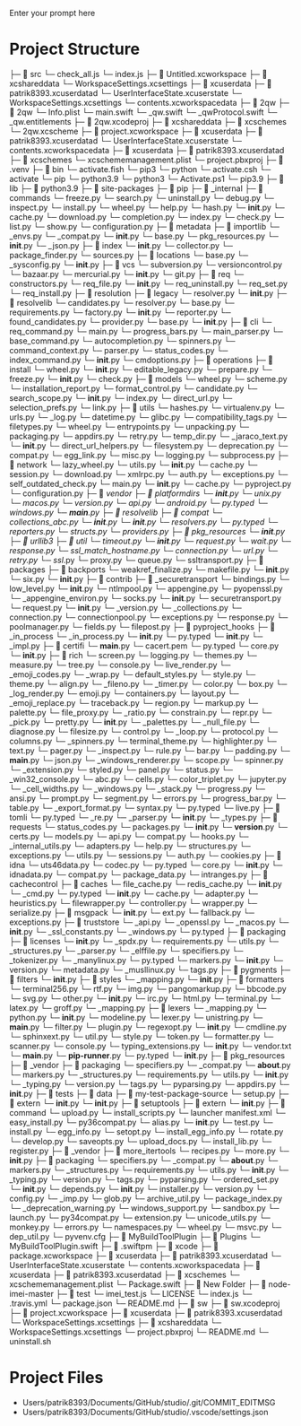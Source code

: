 Enter your prompt here

# Project Structure

├─ 📁 src
  └─ check_all.js
  └─ index.js
├─ 📁 Untitled.xcworkspace
  ├─ 📁 xcshareddata
    └─ WorkspaceSettings.xcsettings
  ├─ 📁 xcuserdata
    ├─ 📁 patrik8393.xcuserdatad
      └─ UserInterfaceState.xcuserstate
      └─ WorkspaceSettings.xcsettings
  └─ contents.xcworkspacedata
├─ 📁 2qw
  ├─ 📁 2qw
    └─ Info.plist
    └─ main.swift
    └─ _qw.swift
    └─ _qwProtocol.swift
    └─ _qw.entitlements
  ├─ 📁 2qw.xcodeproj
    ├─ 📁 xcshareddata
      ├─ 📁 xcschemes
        └─ 2qw.xcscheme
    ├─ 📁 project.xcworkspace
      ├─ 📁 xcuserdata
        ├─ 📁 patrik8393.xcuserdatad
          └─ UserInterfaceState.xcuserstate
      └─ contents.xcworkspacedata
    ├─ 📁 xcuserdata
      ├─ 📁 patrik8393.xcuserdatad
        ├─ 📁 xcschemes
          └─ xcschememanagement.plist
    └─ project.pbxproj
├─ 📁 .venv
  ├─ 📁 bin
    └─ activate.fish
    └─ pip3
    └─ python
    └─ activate.csh
    └─ activate
    └─ pip
    └─ python3.9
    └─ python3
    └─ Activate.ps1
    └─ pip3.9
  ├─ 📁 lib
    ├─ 📁 python3.9
      ├─ 📁 site-packages
        ├─ 📁 pip
          ├─ 📁 _internal
            ├─ 📁 commands
              └─ freeze.py
              └─ search.py
              └─ uninstall.py
              └─ debug.py
              └─ inspect.py
              └─ install.py
              └─ wheel.py
              └─ help.py
              └─ hash.py
              └─ __init__.py
              └─ cache.py
              └─ download.py
              └─ completion.py
              └─ index.py
              └─ check.py
              └─ list.py
              └─ show.py
              └─ configuration.py
            ├─ 📁 metadata
              ├─ 📁 importlib
                └─ _envs.py
                └─ _compat.py
                └─ __init__.py
              └─ base.py
              └─ pkg_resources.py
              └─ __init__.py
              └─ _json.py
            ├─ 📁 index
              └─ __init__.py
              └─ collector.py
              └─ package_finder.py
              └─ sources.py
            ├─ 📁 locations
              └─ base.py
              └─ _sysconfig.py
              └─ __init__.py
            ├─ 📁 vcs
              └─ subversion.py
              └─ versioncontrol.py
              └─ bazaar.py
              └─ mercurial.py
              └─ __init__.py
              └─ git.py
            ├─ 📁 req
              └─ constructors.py
              └─ req_file.py
              └─ __init__.py
              └─ req_uninstall.py
              └─ req_set.py
              └─ req_install.py
            ├─ 📁 resolution
              ├─ 📁 legacy
                └─ resolver.py
                └─ __init__.py
              ├─ 📁 resolvelib
                └─ candidates.py
                └─ resolver.py
                └─ base.py
                └─ requirements.py
                └─ factory.py
                └─ __init__.py
                └─ reporter.py
                └─ found_candidates.py
                └─ provider.py
              └─ base.py
              └─ __init__.py
            ├─ 📁 cli
              └─ req_command.py
              └─ main.py
              └─ progress_bars.py
              └─ main_parser.py
              └─ base_command.py
              └─ autocompletion.py
              └─ spinners.py
              └─ command_context.py
              └─ parser.py
              └─ status_codes.py
              └─ index_command.py
              └─ __init__.py
              └─ cmdoptions.py
            ├─ 📁 operations
              ├─ 📁 install
                └─ wheel.py
                └─ __init__.py
                └─ editable_legacy.py
              └─ prepare.py
              └─ freeze.py
              └─ __init__.py
              └─ check.py
            ├─ 📁 models
              └─ wheel.py
              └─ scheme.py
              └─ installation_report.py
              └─ format_control.py
              └─ candidate.py
              └─ search_scope.py
              └─ __init__.py
              └─ index.py
              └─ direct_url.py
              └─ selection_prefs.py
              └─ link.py
            ├─ 📁 utils
              └─ hashes.py
              └─ virtualenv.py
              └─ urls.py
              └─ _log.py
              └─ datetime.py
              └─ glibc.py
              └─ compatibility_tags.py
              └─ filetypes.py
              └─ wheel.py
              └─ entrypoints.py
              └─ unpacking.py
              └─ packaging.py
              └─ appdirs.py
              └─ retry.py
              └─ temp_dir.py
              └─ _jaraco_text.py
              └─ __init__.py
              └─ direct_url_helpers.py
              └─ filesystem.py
              └─ deprecation.py
              └─ compat.py
              └─ egg_link.py
              └─ misc.py
              └─ logging.py
              └─ subprocess.py
            ├─ 📁 network
              └─ lazy_wheel.py
              └─ utils.py
              └─ __init__.py
              └─ cache.py
              └─ session.py
              └─ download.py
              └─ xmlrpc.py
              └─ auth.py
            └─ exceptions.py
            └─ self_outdated_check.py
            └─ main.py
            └─ __init__.py
            └─ cache.py
            └─ pyproject.py
            └─ configuration.py
          ├─ 📁 _vendor
            ├─ 📁 platformdirs
              └─ __init__.py
              └─ unix.py
              └─ macos.py
              └─ version.py
              └─ api.py
              └─ android.py
              └─ py.typed
              └─ windows.py
              └─ __main__.py
            ├─ 📁 resolvelib
              ├─ 📁 compat
                └─ collections_abc.py
                └─ __init__.py
              └─ __init__.py
              └─ resolvers.py
              └─ py.typed
              └─ reporters.py
              └─ structs.py
              └─ providers.py
            ├─ 📁 pkg_resources
              └─ __init__.py
            ├─ 📁 urllib3
              ├─ 📁 util
                └─ timeout.py
                └─ __init__.py
                └─ request.py
                └─ wait.py
                └─ response.py
                └─ ssl_match_hostname.py
                └─ connection.py
                └─ url.py
                └─ retry.py
                └─ ssl_.py
                └─ proxy.py
                └─ queue.py
                └─ ssltransport.py
              ├─ 📁 packages
                ├─ 📁 backports
                  └─ weakref_finalize.py
                  └─ makefile.py
                  └─ __init__.py
                └─ six.py
                └─ __init__.py
              ├─ 📁 contrib
                ├─ 📁 _securetransport
                  └─ bindings.py
                  └─ low_level.py
                  └─ __init__.py
                └─ ntlmpool.py
                └─ appengine.py
                └─ pyopenssl.py
                └─ _appengine_environ.py
                └─ socks.py
                └─ __init__.py
                └─ securetransport.py
              └─ request.py
              └─ __init__.py
              └─ _version.py
              └─ _collections.py
              └─ connection.py
              └─ connectionpool.py
              └─ exceptions.py
              └─ response.py
              └─ poolmanager.py
              └─ fields.py
              └─ filepost.py
            ├─ 📁 pyproject_hooks
              ├─ 📁 _in_process
                └─ _in_process.py
                └─ __init__.py
              └─ py.typed
              └─ __init__.py
              └─ _impl.py
            ├─ 📁 certifi
              └─ __main__.py
              └─ cacert.pem
              └─ py.typed
              └─ core.py
              └─ __init__.py
            ├─ 📁 rich
              └─ screen.py
              └─ logging.py
              └─ themes.py
              └─ measure.py
              └─ tree.py
              └─ console.py
              └─ live_render.py
              └─ _emoji_codes.py
              └─ _wrap.py
              └─ default_styles.py
              └─ style.py
              └─ theme.py
              └─ align.py
              └─ _fileno.py
              └─ _timer.py
              └─ color.py
              └─ box.py
              └─ _log_render.py
              └─ emoji.py
              └─ containers.py
              └─ layout.py
              └─ _emoji_replace.py
              └─ traceback.py
              └─ region.py
              └─ markup.py
              └─ palette.py
              └─ file_proxy.py
              └─ _ratio.py
              └─ constrain.py
              └─ repr.py
              └─ _pick.py
              └─ pretty.py
              └─ __init__.py
              └─ _palettes.py
              └─ _null_file.py
              └─ diagnose.py
              └─ filesize.py
              └─ control.py
              └─ _loop.py
              └─ protocol.py
              └─ columns.py
              └─ _spinners.py
              └─ terminal_theme.py
              └─ highlighter.py
              └─ text.py
              └─ pager.py
              └─ _inspect.py
              └─ rule.py
              └─ bar.py
              └─ padding.py
              └─ __main__.py
              └─ json.py
              └─ _windows_renderer.py
              └─ scope.py
              └─ spinner.py
              └─ _extension.py
              └─ styled.py
              └─ panel.py
              └─ status.py
              └─ _win32_console.py
              └─ abc.py
              └─ cells.py
              └─ color_triplet.py
              └─ jupyter.py
              └─ _cell_widths.py
              └─ _windows.py
              └─ _stack.py
              └─ progress.py
              └─ ansi.py
              └─ prompt.py
              └─ segment.py
              └─ errors.py
              └─ progress_bar.py
              └─ table.py
              └─ _export_format.py
              └─ syntax.py
              └─ py.typed
              └─ live.py
            ├─ 📁 tomli
              └─ py.typed
              └─ _re.py
              └─ _parser.py
              └─ __init__.py
              └─ _types.py
            ├─ 📁 requests
              └─ status_codes.py
              └─ packages.py
              └─ __init__.py
              └─ __version__.py
              └─ certs.py
              └─ models.py
              └─ api.py
              └─ compat.py
              └─ hooks.py
              └─ _internal_utils.py
              └─ adapters.py
              └─ help.py
              └─ structures.py
              └─ exceptions.py
              └─ utils.py
              └─ sessions.py
              └─ auth.py
              └─ cookies.py
            ├─ 📁 idna
              └─ uts46data.py
              └─ codec.py
              └─ py.typed
              └─ core.py
              └─ __init__.py
              └─ idnadata.py
              └─ compat.py
              └─ package_data.py
              └─ intranges.py
            ├─ 📁 cachecontrol
              ├─ 📁 caches
                └─ file_cache.py
                └─ redis_cache.py
                └─ __init__.py
              └─ _cmd.py
              └─ py.typed
              └─ __init__.py
              └─ cache.py
              └─ adapter.py
              └─ heuristics.py
              └─ filewrapper.py
              └─ controller.py
              └─ wrapper.py
              └─ serialize.py
            ├─ 📁 msgpack
              └─ __init__.py
              └─ ext.py
              └─ fallback.py
              └─ exceptions.py
            ├─ 📁 truststore
              └─ _api.py
              └─ _openssl.py
              └─ _macos.py
              └─ __init__.py
              └─ _ssl_constants.py
              └─ _windows.py
              └─ py.typed
            ├─ 📁 packaging
              ├─ 📁 licenses
                └─ __init__.py
                └─ _spdx.py
              └─ requirements.py
              └─ utils.py
              └─ _structures.py
              └─ _parser.py
              └─ _elffile.py
              └─ specifiers.py
              └─ _tokenizer.py
              └─ _manylinux.py
              └─ py.typed
              └─ markers.py
              └─ __init__.py
              └─ version.py
              └─ metadata.py
              └─ _musllinux.py
              └─ tags.py
            ├─ 📁 pygments
              ├─ 📁 filters
                └─ __init__.py
              ├─ 📁 styles
                └─ _mapping.py
                └─ __init__.py
              ├─ 📁 formatters
                └─ terminal256.py
                └─ rtf.py
                └─ img.py
                └─ pangomarkup.py
                └─ bbcode.py
                └─ svg.py
                └─ other.py
                └─ __init__.py
                └─ irc.py
                └─ html.py
                └─ terminal.py
                └─ latex.py
                └─ groff.py
                └─ _mapping.py
              ├─ 📁 lexers
                └─ _mapping.py
                └─ python.py
                └─ __init__.py
              └─ modeline.py
              └─ lexer.py
              └─ unistring.py
              └─ __main__.py
              └─ filter.py
              └─ plugin.py
              └─ regexopt.py
              └─ __init__.py
              └─ cmdline.py
              └─ sphinxext.py
              └─ util.py
              └─ style.py
              └─ token.py
              └─ formatter.py
              └─ scanner.py
              └─ console.py
            └─ typing_extensions.py
            └─ __init__.py
            └─ vendor.txt
          └─ __main__.py
          └─ __pip-runner__.py
          └─ py.typed
          └─ __init__.py
        ├─ 📁 pkg_resources
          ├─ 📁 _vendor
            ├─ 📁 packaging
              └─ specifiers.py
              └─ _compat.py
              └─ __about__.py
              └─ markers.py
              └─ _structures.py
              └─ requirements.py
              └─ utils.py
              └─ __init__.py
              └─ _typing.py
              └─ version.py
              └─ tags.py
            └─ pyparsing.py
            └─ appdirs.py
            └─ __init__.py
          ├─ 📁 tests
            ├─ 📁 data
              ├─ 📁 my-test-package-source
                └─ setup.py
          ├─ 📁 extern
            └─ __init__.py
          └─ __init__.py
        ├─ 📁 setuptools
          ├─ 📁 extern
            └─ __init__.py
          ├─ 📁 command
            └─ upload.py
            └─ install_scripts.py
            └─ launcher manifest.xml
            └─ easy_install.py
            └─ py36compat.py
            └─ alias.py
            └─ __init__.py
            └─ test.py
            └─ install.py
            └─ egg_info.py
            └─ setopt.py
            └─ install_egg_info.py
            └─ rotate.py
            └─ develop.py
            └─ saveopts.py
            └─ upload_docs.py
            └─ install_lib.py
            └─ register.py
          ├─ 📁 _vendor
            ├─ 📁 more_itertools
              └─ recipes.py
              └─ more.py
              └─ __init__.py
            ├─ 📁 packaging
              └─ specifiers.py
              └─ _compat.py
              └─ __about__.py
              └─ markers.py
              └─ _structures.py
              └─ requirements.py
              └─ utils.py
              └─ __init__.py
              └─ _typing.py
              └─ version.py
              └─ tags.py
            └─ pyparsing.py
            └─ ordered_set.py
            └─ __init__.py
          └─ depends.py
          └─ __init__.py
          └─ installer.py
          └─ version.py
          └─ config.py
          └─ _imp.py
          └─ glob.py
          └─ archive_util.py
          └─ package_index.py
          └─ _deprecation_warning.py
          └─ windows_support.py
          └─ sandbox.py
          └─ launch.py
          └─ py34compat.py
          └─ extension.py
          └─ unicode_utils.py
          └─ monkey.py
          └─ errors.py
          └─ namespaces.py
          └─ wheel.py
          └─ msvc.py
          └─ dep_util.py
  └─ pyvenv.cfg
├─ 📁 MyBuildToolPlugin
  ├─ 📁 Plugins
    └─ MyBuildToolPlugin.swift
  ├─ 📁 .swiftpm
    ├─ 📁 xcode
      ├─ 📁 package.xcworkspace
        ├─ 📁 xcuserdata
          ├─ 📁 patrik8393.xcuserdatad
            └─ UserInterfaceState.xcuserstate
        └─ contents.xcworkspacedata
      ├─ 📁 xcuserdata
        ├─ 📁 patrik8393.xcuserdatad
          ├─ 📁 xcschemes
            └─ xcschememanagement.plist
  └─ Package.swift
├─ 📁 New Folder
  ├─ 📁 node-imei-master
    ├─ 📁 test
      └─ imei_test.js
    └─ LICENSE
    └─ index.js
    └─ .travis.yml
    └─ package.json
    └─ README.md
├─ 📁 sw
  ├─ 📁 sw.xcodeproj
    ├─ 📁 project.xcworkspace
      ├─ 📁 xcuserdata
        ├─ 📁 patrik8393.xcuserdatad
          └─ WorkspaceSettings.xcsettings
      ├─ 📁 xcshareddata
        └─ WorkspaceSettings.xcsettings
    └─ project.pbxproj
└─ README.md
└─ uninstall.sh


# Project Files

- Users/patrik8393/Documents/GitHub/studio/.git/COMMIT_EDITMSG
- Users/patrik8393/Documents/GitHub/studio/.vscode/settings.json

